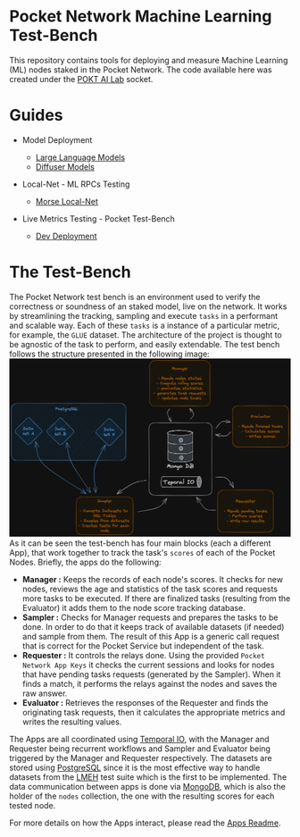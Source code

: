 # Pocket Network Machine Learning Test-Bench

This repository contains tools for deploying and measure Machine Learning (ML) nodes staked in the Pocket Network.
The code available here was created under the [POKT AI Lab](https://forum.pokt.network/t/open-pokt-ai-lab-socket/5056) socket.

# Guides

- Model Deployment
    - [Large Language Models](./model-deployment/llm/README.md)
    - [Diffuser Models](./model-deployment/diffusers/README.md)

- Local-Net - ML RPCs Testing
    - [Morse Local-Net](./morse-localnet-poc/README.md)

- Live Metrics Testing - Pocket Test-Bench
    - [Dev Deployment](./docker-compose/README.md)

# The Test-Bench

The Pocket Network test bench is an environment used to verify the correctness or soundness of an staked model, live on the network. 
It works by streamlining the tracking, sampling and execute `tasks` in a performant and scalable way. Each of these `tasks` is a instance of a particular metric, for example, the `GLUE` dataset. The architecture of the project is thought to be agnostic of the task to perform, and easily extendable. 
The test bench follows the structure presented in the following image:
![Basic Flow diagram](./assets/flow_diagram.png)
As it can be seen the test-bench has four main blocks (each a different App), that work together to track the task's `scores` of each of the Pocket Nodes. Briefly, the apps do the following:
- **Manager :** Keeps the records of each node's scores. It checks for new nodes, reviews the age and statistics of the task scores and requests more tasks to be executed. If there are finalized tasks (resulting from the Evaluator) it adds them to the node score tracking database.
- **Sampler :** Checks for Manager requests and prepares the tasks to be done. In order to do that it keeps track of available datasets (if needed) and sample from them. The result of this App is a generic call request that is correct for the Pocket Service but independent of the task.
- **Requester :** It controls the relays done. Using the provided `Pocket Network App Keys` it checks the current sessions and looks for nodes that have pending tasks requests (generated by the Sampler). When it finds a match, it performs the relays against the nodes and saves the raw answer.
- **Evaluator :** Retrieves the responses of the Requester and finds the originating task requests, then it calculates the appropriate metrics and writes the resulting values.

The Apps are all coordinated using [Temporal IO](https://temporal.io/), with the Manager and Requester being recurrent workflows and Sampler and Evaluator being triggered by the Manager and Requester respectively. The datasets are stored using [PostgreSQL](https://www.postgresql.org/) since it is the most effective way to handle datasets from the [LMEH](https://github.com/EleutherAI/lm-evaluation-harness) test suite which is the first to be implemented. The data communication between apps is done via [MongoDB](https://www.mongodb.com/), which is also the holder of the `nodes` collection, the one with the resulting scores for each tested node.

For more details on how the Apps interact, please read the [Apps Readme](./apps/README.md).